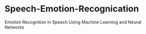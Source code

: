# Speech-Emotion-Recognication
Emotion Recognition in Speech Using Machine Learning and Neural Networks
